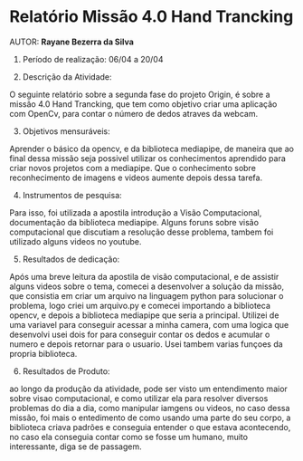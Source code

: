# Relatório Missão 4.0 Hand Trancking


AUTOR: **Rayane Bezerra da Silva** 

1. Período de realização: 
    06/04 a 20/04

2. Descrição da Atividade:

O seguinte relatório sobre a segunda fase do projeto Origin, é sobre a missão 4.0 Hand Trancking, que tem como objetivo 
criar uma aplicação com OpenCv, para contar o número de dedos atraves da webcam. 

3. Objetivos mensuráveis:

Aprender o básico da opencv, e da biblioteca mediapipe, de maneira que ao final dessa missão seja possivel 
utilizar os conhecimentos aprendido para criar novos projetos com a mediapipe. Que o conhecimento sobre reconhecimento
de imagens e videos aumente depois dessa tarefa. 

4. Instrumentos de pesquisa:

Para isso, foi utilizada a apostila introdução a Visão Computacional, documentação da biblioteca mediapipe. Alguns foruns 
sobre visão computacional que discutiam a resolução desse problema, tambem foi utilizado alguns videos no youtube.

5. Resultados de dedicação:

Após uma breve leitura da apostila de visão computacional, e de assistir alguns videos sobre o tema, comecei a desenvolver a
solução da missão, que consistia em criar um arquivo na linguagem python para solucionar o problema, logo criei um arquivo.py 
e comecei importando a biblioteca opencv, e depois a biblioteca mediapipe que seria a principal. Utilizei de uma variavel para conseguir acessar a minha camera, com uma logica que desenvolvi usei dois for para conseguir contar os dedos e acumular o numero e depois retornar para o usuario. Usei tambem varias funçoes da propria biblioteca.

6. Resultados de Produto:

ao longo da produção da atividade, pode ser visto um entendimento maior sobre visao computacional, e como utilizar ela para
resolver diversos problemas do dia a dia, como manipular iamgens ou videos, no caso dessa missão, foi mais o entedimento de como usando uma parte do seu corpo, a biblioteca criava padrões e conseguia entender o que estava acontecendo, no caso ela conseguia contar como se fosse um humano, muito interessante, diga se de passagem. 